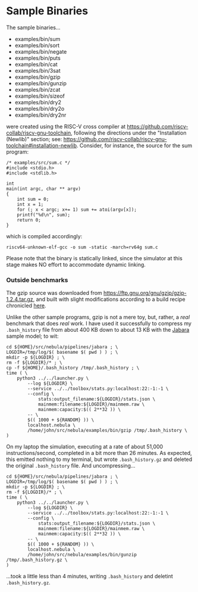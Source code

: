 # Sample Binaries

The sample binaries...

* examples/bin/sum
* examples/bin/sort
* examples/bin/negate
* examples/bin/puts
* examples/bin/cat
* examples/bin/3sat
* examples/bin/gzip
* examples/bin/gunzip
* examples/bin/zcat
* examples/bin/sizeof
* examples/bin/dry2
* examples/bin/dry2o
* examples/bin/dry2nr

were created using the RISC-V
cross compiler at https://github.com/riscv-collab/riscv-gnu-toolchain,
following the directions under the "Installation (Newlib)" section; see:
https://github.com/riscv-collab/riscv-gnu-toolchain#installation-newlib.
Consider, for instance, the source for the sum program:

    /* examples/src/sum.c */
    #include <stdio.h>
    #include <stdlib.h>

    int
    main(int argc, char ** argv)
    {
        int sum = 0;
        int x = 1;
        for (; x < argc; x+= 1) sum += atoi(argv[x]);
        printf("%d\n", sum);
        return 0;
    }

which is compiled accordingly:

    riscv64-unknown-elf-gcc -o sum -static -march=rv64g sum.c

Please note that the binary is statically linked, since the simulator at
this stage makes NO effort to accommodate dynamic linking.

### Outside benchmarks

The gzip source was downloaded from
https://ftp.gnu.org/gnu/gzip/gzip-1.2.4.tar.gz, and built with
slight modifications according to a build recipe chronicled
[here](../examples/src/gzip-1.2.4/NEBULA).

Unlike the other sample programs, gzip is not a mere toy, but,
rather, a *real* benchmark that does *real* work. I have used it successfully
to compress my `.bash_history` file from about 400 KB down to about 13 KB
with the [Jabara](../pipelines/jabara/README.md) sample model; to wit:

    cd ${HOME}/src/nebula/pipelines/jabara ; \
    LOGDIR=/tmp/log/$( basename $( pwd ) ) ; \
    mkdir -p ${LOGDIR} ; \
    rm -f ${LOGDIR}/* ; \
    cp -f ${HOME}/.bash_history /tmp/.bash_history ; \
    time ( \
        python3 ../../launcher.py \
            --log ${LOGDIR} \
            --service ../../toolbox/stats.py:localhost:22:-1:-1 \
            --config \
                stats:output_filename:${LOGDIR}/stats.json \
                mainmem:filename:${LOGDIR}/mainmem.raw \
                mainmem:capacity:$(( 2**32 )) \
            -- \
            $(( 1000 + ${RANDOM} )) \
            localhost.nebula \
            /home/john/src/nebula/examples/bin/gzip /tmp/.bash_history \
    )

On my laptop the simulation, executing at a rate of about 51,000
instructions/second, completed in a bit more than 26 minutes. As
expected, this emitted nothing to my terminal, but wrote
`.bash_history.gz` and deleted the original `.bash_history` file. And
uncompressing...

    cd ${HOME}/src/nebula/pipelines/jabara ; \
    LOGDIR=/tmp/log/$( basename $( pwd ) ) ; \
    mkdir -p ${LOGDIR} ; \
    rm -f ${LOGDIR}/* ; \
    time ( \
        python3 ../../launcher.py \
            --log ${LOGDIR} \
            --service ../../toolbox/stats.py:localhost:22:-1:-1 \
            --config \
                stats:output_filename:${LOGDIR}/stats.json \
                mainmem:filename:${LOGDIR}/mainmem.raw \
                mainmem:capacity:$(( 2**32 )) \
            -- \
            $(( 1000 + ${RANDOM} )) \
            localhost.nebula \
            /home/john/src/nebula/examples/bin/gunzip /tmp/.bash_history.gz \
    )

...took a little less than 4 minutes, writing `.bash_history` and
deletint `.bash_history.gz`.